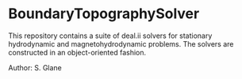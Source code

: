 # BoundaryTopographySolver

This repository contains a suite of deal.ii solvers for stationary hydrodynamic and magnetohydrodynamic problems. The solvers are constructed in an object-oriented fashion.

Author: S. Glane
